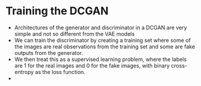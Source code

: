 # Training the DCGAN

* Architectures of the generator and discriminator in a DCGAN are very simple and not so different from the VAE models
* We can train the discriminator by creating a training set where some of the images are real observations from the training set and some are fake outputs from the generator.&#x20;
* We then treat this as a supervised learning problem, where the labels are 1 for the real images and 0 for the fake images, with binary cross-entropy as the loss function.
*
